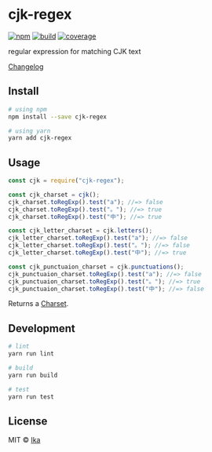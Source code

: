 # cjk-regex

[![npm](https://img.shields.io/npm/v/cjk-regex.svg)](https://www.npmjs.com/package/cjk-regex)
[![build](https://img.shields.io/travis/ikatyang/cjk-regex/master.svg)](https://travis-ci.org/ikatyang/cjk-regex/builds)
[![coverage](https://img.shields.io/codecov/c/github/ikatyang/cjk-regex/master.svg)](https://codecov.io/gh/ikatyang/cjk-regex)

regular expression for matching CJK text

[Changelog](https://github.com/ikatyang/cjk-regex/blob/master/CHANGELOG.md)

## Install

```sh
# using npm
npm install --save cjk-regex

# using yarn
yarn add cjk-regex
```

## Usage

```js
const cjk = require("cjk-regex");

const cjk_charset = cjk();
cjk_charset.toRegExp().test("a"); //=> false
cjk_charset.toRegExp().test("。"); //=> true
cjk_charset.toRegExp().test("中"); //=> true

const cjk_letter_charset = cjk.letters();
cjk_letter_charset.toRegExp().test("a"); //=> false
cjk_letter_charset.toRegExp().test("。"); //=> false
cjk_letter_charset.toRegExp().test("中"); //=> true

const cjk_punctuaion_charset = cjk.punctuations();
cjk_punctuaion_charset.toRegExp().test("a"); //=> false
cjk_punctuaion_charset.toRegExp().test("。"); //=> true
cjk_punctuaion_charset.toRegExp().test("中"); //=> false
```

Returns a [Charset](https://github.com/ikatyang/regexp-util#charset).

## Development

```sh
# lint
yarn run lint

# build
yarn run build

# test
yarn run test
```

## License

MIT © [Ika](https://github.com/ikatyang)
